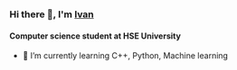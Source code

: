 ### Hi there 👋, I'm [Ivan](https://t.me/VanykaOrlov) 
#### Computer science student at HSE University

- 🌱 I’m currently learning C++, Python, Machine learning
